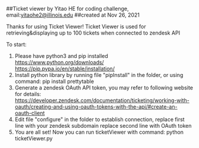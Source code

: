 ##Ticket viewer by Yitao HE for coding challenge, email:yitaohe2@illinois.edu
##created at Nov 26, 2021

Thanks for using Ticket Viewer!
Ticket Viewer is used for retrieving&displaying up to 100 tickets when connected to zendesk API

To start:
1. Please have python3 and pip installed
   https://www.python.org/downloads/
   https://pip.pypa.io/en/stable/installation/
2. Install python library by running file "pipInstall" in the folder,
   or using command:
   pip install prettytable
3. Generate a zendesk OAuth API token, you may refer to following website for details:
   https://developer.zendesk.com/documentation/ticketing/working-with-oauth/creating-and-using-oauth-tokens-with-the-api/#create-an-oauth-client
4. Edit file "configure" in the folder to establish connection,
   replace first line with your zendesk subdomain
   replace second line with OAuth token
5. You are all set! Now you can run ticketViewer with command:
   python ticketViewer.py
